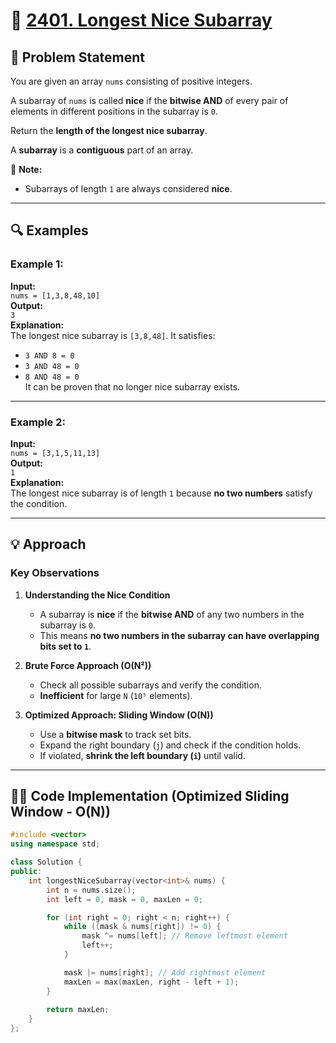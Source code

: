 # 🔢 [2401. Longest Nice Subarray](https://leetcode.com/problems/longest-nice-subarray/)

## 📜 Problem Statement

You are given an array `nums` consisting of positive integers.

A subarray of `nums` is called **nice** if the **bitwise AND** of every pair of elements in different positions in the subarray is `0`.

Return the **length of the longest nice subarray**.

A **subarray** is a **contiguous** part of an array.

🔹 **Note:**  
- Subarrays of length `1` are always considered **nice**.

---

## 🔍 Examples

### Example 1:
**Input:**  
`nums = [1,3,8,48,10]`  
**Output:**  
`3`  
**Explanation:**  
The longest nice subarray is `[3,8,48]`. It satisfies:  
- `3 AND 8 = 0`
- `3 AND 48 = 0`
- `8 AND 48 = 0`  
It can be proven that no longer nice subarray exists.

---

### Example 2:
**Input:**  
`nums = [3,1,5,11,13]`  
**Output:**  
`1`  
**Explanation:**  
The longest nice subarray is of length `1` because **no two numbers** satisfy the condition.

---

## 💡 Approach

### **Key Observations**
1. **Understanding the Nice Condition**  
   - A subarray is **nice** if the **bitwise AND** of any two numbers in the subarray is `0`.
   - This means **no two numbers in the subarray can have overlapping bits set to `1`**.

2. **Brute Force Approach (O(N²))**
   - Check all possible subarrays and verify the condition.
   - **Inefficient** for large `N` (`10⁵` elements).

3. **Optimized Approach: Sliding Window (O(N))**
   - Use a **bitwise mask** to track set bits.
   - Expand the right boundary (`j`) and check if the condition holds.
   - If violated, **shrink the left boundary (`i`)** until valid.

---

## 👨‍💻 Code Implementation (Optimized Sliding Window - O(N))

```cpp
#include <vector>
using namespace std;

class Solution {
public:
    int longestNiceSubarray(vector<int>& nums) {
        int n = nums.size();
        int left = 0, mask = 0, maxLen = 0;

        for (int right = 0; right < n; right++) {
            while ((mask & nums[right]) != 0) { 
                mask ^= nums[left]; // Remove leftmost element
                left++;
            }

            mask |= nums[right]; // Add rightmost element
            maxLen = max(maxLen, right - left + 1);
        }
        
        return maxLen;
    }
};

